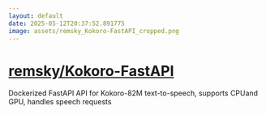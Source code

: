 ```yaml
---
layout: default
date: 2025-05-12T20:37:52.891775
image: assets/remsky_Kokoro-FastAPI_cropped.png
---
```


# [remsky/Kokoro-FastAPI](https://github.com/remsky/Kokoro-FastAPI)

Dockerized FastAPI API for Kokoro-82M text-to-speech, supports CPUand GPU, handles speech requests
